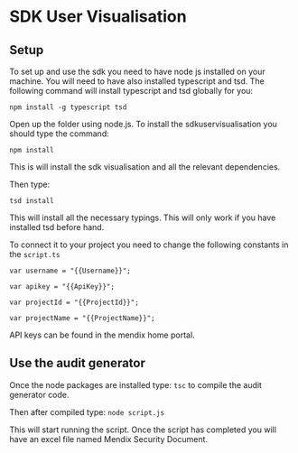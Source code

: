 # SDK User Visualisation
## Setup
To set up and use the sdk you need to have node js installed on your machine. You will need to have also installed typescript and tsd.
The following command will install typescript and tsd globally for you:

`npm install -g typescript tsd`

Open up the folder using node.js.
To install the sdkuservisualisation you should type the command:

`npm install`

This is will install the sdk visualisation and all the relevant dependencies.

Then type:

`tsd install`

This will install all the necessary typings. This will only work if you have installed tsd before hand.

To connect it to your project you need to change the following constants in the `script.ts`

`var username = "{{Username}}";`

`var apikey = "{{ApiKey}}";`

`var projectId = "{{ProjectId}}";`

`var projectName = "{{ProjectName}}";`

API keys can be found in the mendix home portal.

## Use the audit generator
Once the node packages are installed type:
`tsc`
to compile the audit generator code.

Then after compiled type:
`node script.js`

This will start running the script. Once the script has completed you will have an excel file named Mendix Security Document.